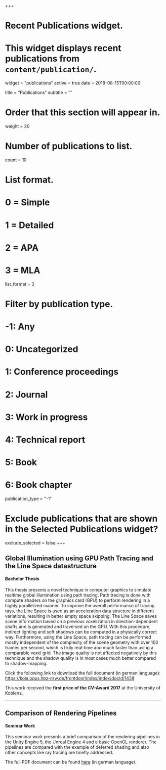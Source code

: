 +++
# Recent Publications widget.
# This widget displays recent publications from `content/publication/`.
widget = "publications"
active = true
date = 2018-08-15T00:00:00

title = "Publications"
subtitle = ""

# Order that this section will appear in.
weight = 20

# Number of publications to list.
count = 10

# List format.
#   0 = Simple
#   1 = Detailed
#   2 = APA
#   3 = MLA
list_format = 3

# Filter by publication type.
# -1: Any
#  0: Uncategorized
#  1: Conference proceedings
#  2: Journal
#  3: Work in progress
#  4: Technical report
#  5: Book
#  6: Book chapter
publication_type = "-1"

# Exclude publications that are shown in the Selected Publications widget?
exclude_selected = false
+++

## Global Illumination using GPU Path Tracing and the Line Space datastructure</h2>
#### Bachelor Thesis

This thesis presents a novel technique in computer graphics to simulate realtime global illumination using path tracing. Path tracing is done with compute shaders on the graphics card (GPU) to perform rendering in a highly parallelized manner. To improve the overall performance of tracing rays, the Line Space is used as an acceleration data structure in different variations, resulting in better empty space skipping. The Line Space saves scene information based on a previous voxelization in direction-dependent shafts and is generated and traversed on the GPU. With this procedure, indirect lighting and soft shadows can be computed in a physically correct way. Furthermore, using the Line Space, path tracing can be performed mostly independent of the complexity of the scene geometry with over 100 frames per second, which is truly real-time and much faster than using a comparable voxel grid. The image quality is not affected negatively by this technique and the shadow quality is in most cases much better compared to shadow-mapping.

Click the following link to download the full document (in german language): https://kola.opus.hbz-nrw.de/frontdoor/index/index/docId/1438

This work received the **first price of the CV-Award 2017** at the University of Koblenz.

___

## Comparison of Rendering Pipelines
#### Seminar Work

This seminar work presents a brief comparison of the rendering pipelines in the Unity Engine 5, the Unreal Engine 4 and a basic OpenGL renderer. The pipelines are compared with the example of deferred shading and also other concepts like ray tracing are briefly addressed.

The full PDF document can be found [here](https://wp.uni-koblenz.de/fschroeder/wp-content/uploads/sites/29/2017/07/SW_Pipelines.pdf) (in german language).
